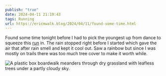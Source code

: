```yaml
---
publish: "true"
date: 2024-04-11 21:19:43
tags: Running
url: https://ericmwalk.blog/2024/04/11/found-some-time.html
---
```


Found some time tonight before I had to pick the youngest up from dance to squeeze this [run](https://strava.com/activities/11160965276) in. The rain stopped right before I started which gave the air that after rain smell and kept it cool out. Saw a rainbow but since I was mostly on trails there was too much tree cover to make it worth while.

![A plastic box boardwalk meanders through dry grassland with leafless trees under a partly cloudy sky.](https://ericmwalk.blog/uploads/2024/img-8585.jpeg)